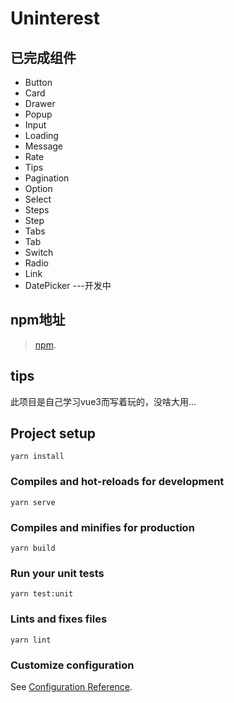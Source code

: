# Uninterest

## 已完成组件
* Button
* Card
* Drawer
* Popup
* Input
* Loading
* Message
* Rate
* Tips
* Pagination
* Option
* Select
* Steps
* Step
* Tabs
* Tab
* Switch
* Radio
* Link
* DatePicker ---开发中

## npm地址
> [npm](https://www.npmjs.com/package/uninterest).

## tips
此项目是自己学习vue3而写着玩的，没啥大用...

## Project setup
```
yarn install
```
### Compiles and hot-reloads for development
```
yarn serve
```
### Compiles and minifies for production
```
yarn build
```
### Run your unit tests
```
yarn test:unit
```
### Lints and fixes files
```
yarn lint
```
### Customize configuration
See [Configuration Reference](https://cli.vuejs.org/config/).
